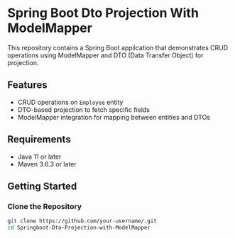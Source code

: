 # Spring Boot Dto Projection With ModelMapper

This repository contains a Spring Boot application that demonstrates CRUD operations using ModelMapper and DTO (Data Transfer Object) for projection.

## Features

- CRUD operations on `Employee` entity
- DTO-based projection to fetch specific fields
- ModelMapper integration for mapping between entities and DTOs

## Requirements

- Java 11 or later
- Maven 3.6.3 or later

## Getting Started

### Clone the Repository

```bash
git clone https://github.com/your-username/.git
cd Springboot-Dto-Projection-with-ModelMapper

